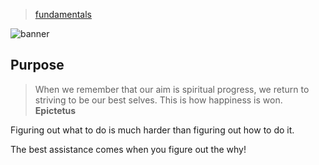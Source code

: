 > [fundamentals](../)

![banner](/strategy/photos/banner.png)

## Purpose

> When we remember that our aim is spiritual progress, we return to striving to be our best selves.  This is how happiness is won.  
> **Epictetus**

Figuring out what to do is much harder than figuring out how to do it.

The best assistance comes when you figure out the why!
